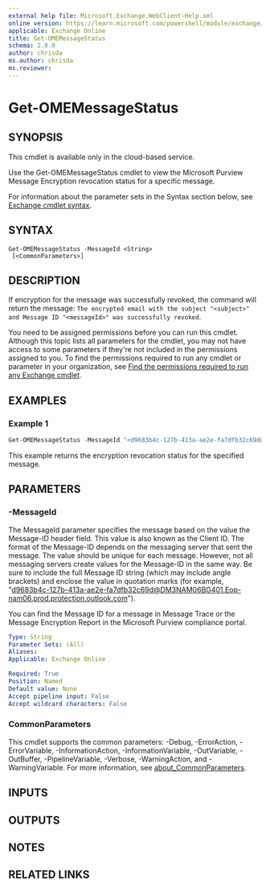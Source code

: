 ```yaml
---
external help file: Microsoft.Exchange.WebClient-Help.xml
online version: https://learn.microsoft.com/powershell/module/exchange/get-omemessagestatus
applicable: Exchange Online
title: Get-OMEMessageStatus
schema: 2.0.0
author: chrisda
ms.author: chrisda
ms.reviewer:
---
```


# Get-OMEMessageStatus

## SYNOPSIS
This cmdlet is available only in the cloud-based service.

Use the Get-OMEMessageStatus cmdlet to view the Microsoft Purview Message Encryption revocation status for a specific message.

For information about the parameter sets in the Syntax section below, see [Exchange cmdlet syntax](https://learn.microsoft.com/powershell/exchange/exchange-cmdlet-syntax).

## SYNTAX

```
Get-OMEMessageStatus -MessageId <String>
 [<CommonParameters>]
```

## DESCRIPTION
If encryption for the message was successfully revoked, the command will return the message: `The encrypted email with the subject "<subject>" and Message ID "<messageId>" was successfully revoked`.

You need to be assigned permissions before you can run this cmdlet. Although this topic lists all parameters for the cmdlet, you may not have access to some parameters if they're not included in the permissions assigned to you. To find the permissions required to run any cmdlet or parameter in your organization, see [Find the permissions required to run any Exchange cmdlet](https://learn.microsoft.com/powershell/exchange/find-exchange-cmdlet-permissions).

## EXAMPLES

### Example 1
```powershell
Get-OMEMessageStatus -MessageId "<d9683b4c-127b-413a-ae2e-fa7dfb32c69d@DM3NAM06BG401.Eop-nam06.prod.protection.outlook.com>"
```

This example returns the encryption revocation status for the specified message.

## PARAMETERS

### -MessageId
The MessageId parameter specifies the message based on the value the Message-ID header field. This value is also known as the Client ID. The format of the Message-ID depends on the messaging server that sent the message. The value should be unique for each message. However, not all messaging servers create values for the Message-ID in the same way. Be sure to include the full Message ID string (which may include angle brackets) and enclose the value in quotation marks (for example, "<d9683b4c-127b-413a-ae2e-fa7dfb32c69d@DM3NAM06BG401.Eop-nam06.prod.protection.outlook.com>").

You can find the Message ID for a message in Message Trace or the Message Encryption Report in the Microsoft Purview compliance portal.

```yaml
Type: String
Parameter Sets: (All)
Aliases:
Applicable: Exchange Online

Required: True
Position: Named
Default value: None
Accept pipeline input: False
Accept wildcard characters: False
```

### CommonParameters
This cmdlet supports the common parameters: -Debug, -ErrorAction, -ErrorVariable, -InformationAction, -InformationVariable, -OutVariable, -OutBuffer, -PipelineVariable, -Verbose, -WarningAction, and -WarningVariable. For more information, see [about_CommonParameters](https://go.microsoft.com/fwlink/p/?LinkID=113216).

## INPUTS

## OUTPUTS

## NOTES

## RELATED LINKS
